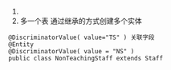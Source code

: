 1. 
2. 多一个表 通过继承的方式创建多个实体

```
@DiscriminatorValue( value="TS" ) 关联字段
@Entity
@DiscriminatorValue( value = "NS" )
public class NonTeachingStaff extends Staff
```